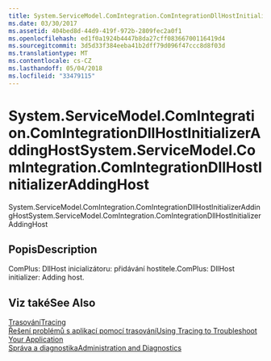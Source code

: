 ```yaml
---
title: System.ServiceModel.ComIntegration.ComIntegrationDllHostInitializerAddingHost
ms.date: 03/30/2017
ms.assetid: 404bed8d-44d9-419f-972b-2809fec2a0f1
ms.openlocfilehash: ed1f0a1924b4447b8da27cff08366700116419d4
ms.sourcegitcommit: 3d5d33f384eeba41b2dff79d096f47ccc8d8f03d
ms.translationtype: MT
ms.contentlocale: cs-CZ
ms.lasthandoff: 05/04/2018
ms.locfileid: "33479115"
---
```

# <a name="systemservicemodelcomintegrationcomintegrationdllhostinitializeraddinghost"></a><span data-ttu-id="4dc60-102">System.ServiceModel.ComIntegration.ComIntegrationDllHostInitializerAddingHost</span><span class="sxs-lookup"><span data-stu-id="4dc60-102">System.ServiceModel.ComIntegration.ComIntegrationDllHostInitializerAddingHost</span></span>
<span data-ttu-id="4dc60-103">System.ServiceModel.ComIntegration.ComIntegrationDllHostInitializerAddingHost</span><span class="sxs-lookup"><span data-stu-id="4dc60-103">System.ServiceModel.ComIntegration.ComIntegrationDllHostInitializerAddingHost</span></span>  
  
## <a name="description"></a><span data-ttu-id="4dc60-104">Popis</span><span class="sxs-lookup"><span data-stu-id="4dc60-104">Description</span></span>  
 <span data-ttu-id="4dc60-105">ComPlus: DllHost inicializátoru: přidávání hostitele.</span><span class="sxs-lookup"><span data-stu-id="4dc60-105">ComPlus: DllHost initializer: Adding host.</span></span>  
  
## <a name="see-also"></a><span data-ttu-id="4dc60-106">Viz také</span><span class="sxs-lookup"><span data-stu-id="4dc60-106">See Also</span></span>  
 [<span data-ttu-id="4dc60-107">Trasování</span><span class="sxs-lookup"><span data-stu-id="4dc60-107">Tracing</span></span>](../../../../../docs/framework/wcf/diagnostics/tracing/index.md)  
 [<span data-ttu-id="4dc60-108">Řešení problémů s aplikací pomocí trasování</span><span class="sxs-lookup"><span data-stu-id="4dc60-108">Using Tracing to Troubleshoot Your Application</span></span>](../../../../../docs/framework/wcf/diagnostics/tracing/using-tracing-to-troubleshoot-your-application.md)  
 [<span data-ttu-id="4dc60-109">Správa a diagnostika</span><span class="sxs-lookup"><span data-stu-id="4dc60-109">Administration and Diagnostics</span></span>](../../../../../docs/framework/wcf/diagnostics/index.md)
